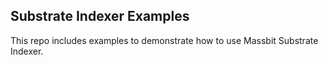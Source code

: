 ## Substrate Indexer Examples
This repo includes examples to demonstrate how to use Massbit Substrate Indexer.